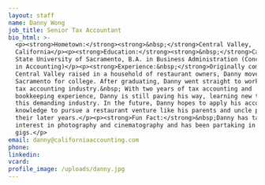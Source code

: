 ```yaml
---
layout: staff
name: Danny Wong
job_title: Senior Tax Accountant
bio_html: >-
  <p><strong>Hometown:</strong><strong>&nbsp;</strong>Central Valley,
  California</p><p><strong>Education:</strong><strong>&nbsp;</strong>California
  State University of Sacramento, B.A. in Business Administration (Concentration
  in Accounting)</p><p><strong>Experience:&nbsp;</strong>Originally coming from
  Central Valley raised in a household of restaurant owners, Danny moved to
  Sacramento for college. After graduating, Danny went straight to work in the
  tax accounting industry.&nbsp; With two years of tax accounting and
  bookkeeping experience, Danny is still paving his way, learning new things in
  this demanding industry. In the future, Danny hopes to apply his accounting
  knowledge to pursue a restaurant venture like his parents and uncle pursued in
  their later years.</p><p><strong>Fun Fact:</strong>&nbsp;Danny has taken up an
  interest in photography and cinematography and has been partaking in wedding
  gigs.</p>
email: danny@californiaaccounting.com
phone:
linkedin:
vcard:
profile_image: /uploads/danny.jpg
---
```

